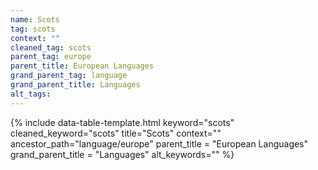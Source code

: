```yaml
---
name: Scots
tag: scots
context: ""
cleaned_tag: scots
parent_tag: europe
parent_title: European Languages
grand_parent_tag: language
grand_parent_title: Languages
alt_tags: 
---
```


{% include data-table-template.html 
  keyword="scots" 
  cleaned_keyword="scots" 
  title="Scots"
  context=""
  ancestor_path="language/europe" 
  parent_title = "European Languages"
  grand_parent_title = "Languages"
  alt_keywords=""
%}


